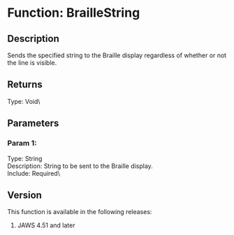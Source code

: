# Function: BrailleString

## Description

Sends the specified string to the Braille display regardless of whether
or not the line is visible.

## Returns

Type: Void\

## Parameters

### Param 1:

Type: String\
Description: String to be sent to the Braille display.\
Include: Required\

## Version

This function is available in the following releases:

1.  JAWS 4.51 and later

